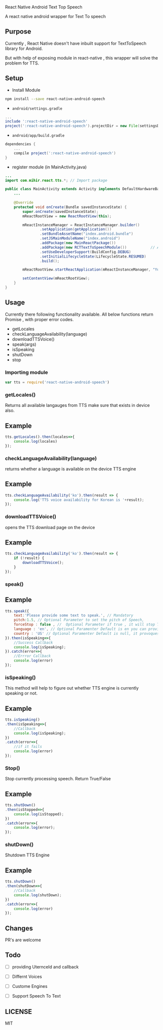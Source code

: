 React Native Android Text Top Speech

A react native android wrapper for Text To speech

## Purpose 

Currently , React Native doesn't have inbuilt support for TextToSpeech library for Android.

But with help of exposing module in react-native , this wrapper will solve the problem for TTS.

## Setup

* Install Module

```bash
npm install --save react-native-android-speech
```

* `android/settings.gradle`

```gradle
...
include ':react-native-android-speech'
project(':react-native-android-speech').projectDir = new File(settingsDir, '../node_modules/react-native-android-speech')
```

* `android/app/build.gradle`

```gradle
dependencies {
	...
	compile project(':react-native-android-speech')
}
```

* register module (in MainActivity.java)

```java
...
import com.mihir.react.tts.*; // Import package

public class MainActivity extends Activity implements DefaultHardwareBackBtnHandler {
	...
	
    @Override
    protected void onCreate(Bundle savedInstanceState) {
        super.onCreate(savedInstanceState);
        mReactRootView = new ReactRootView(this);

        mReactInstanceManager = ReactInstanceManager.builder()
                .setApplication(getApplication())
                .setBundleAssetName("index.android.bundle")
                .setJSMainModuleName("index.android")
                .addPackage(new MainReactPackage())
                .addPackage(new RCTTextToSpeechModule())           // Add any extra modules here
                .setUseDeveloperSupport(BuildConfig.DEBUG)
                .setInitialLifecycleState(LifecycleState.RESUMED)
                .build();

        mReactRootView.startReactApplication(mReactInstanceManager, "YourProject", null);

        setContentView(mReactRootView);
    }	
}
```

## Usage

Currently there following functionality available. All below functions return Promise , with proper error codes.

- getLocales
- checkLanguageAvailability(language)
- downloadTTSVoice()
- speak(args)
- isSpeaking
- shutDown
- stop

### Importing module


```js
var tts = require('react-native-android-speech')

```

### getLocales()
Returns all available langauges from TTS make sure that exists in device also.

## Example 

```js
tts.getLocales().then(locales=>{
    console.log(locales)
});

```

### checkLanguageAvailability(language)
returns whether a language is available on the device TTS engine

## Example 

```js
tts.checkLanguageAvailability('ko').then(result => {
    console.log('TTS voice availability for Korean is '+result);
});

```

### downloadTTSVoice()
opens the TTS download page on the device

## Example 

```js
tts.checkLanguageAvailability('ko').then(result => {
    if (!result) {
        downloadTTSVoice();
    }
});

```

### speak()

## Example

```js
tts.speak({
    text:'Please provide some text to speak.', // Mandatory
    pitch:1.5, // Optional Parameter to set the pitch of Speech,
    forceStop : false , //  Optional Parameter if true , it will stop TTS if it is already in process
    language : 'en', // Optional Paramenter Default is en you can provide any supported lang by TTS
    country : 'US' // Optional Paramenter Default is null, it provoques that system selects its default
}).then(isSpeaking=>{
    //Success Callback
    console.log(isSpeaking);
}).catch(error=>{
    //Errror Callback
    console.log(error)
});

```

### isSpeaking()

This method will help to figure out whether TTS engine is currently speaking or not.

## Example

```js
tts.isSpeaking()
.then(isSpeaking=>{
    //Callback
    console.log(isSpeaking);
})
.catch(error=>{
    //if it fails 
    console.log(error)
});

```

### Stop()

Stop currently processing speech. Return True/False

## Example

```js
tts.shutDown()
.then(isStopped=>{
    console.log(isStopped);
})
.catch(error=>{
    console.log(error);
});

```

### shutDown()

Shutdown TTS Engine

## Example

```js
tts.shutDown()
.then(shutDown=>{
    //Callback 
    console.log(shutDown);
})
.catch(error=>{
    console.log(error)
});

```

## Changes
PR's are welcome

## Todo 

* [ ]  providing UternceId and callback
* [ ]  Differnt Voices
* [ ]  Custome Engines 
* [ ]  Support Speech To Text


## LICENSE

MIT
